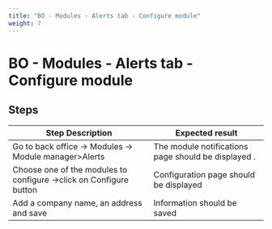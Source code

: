```yaml
---
title: "BO - Modules - Alerts tab - Configure module"
weight: 7
---
```


# BO - Modules - Alerts tab - Configure module
## Steps
| Step Description | Expected result |
| ----- | ----- |
| Go to back office -> Modules -> Module manager>Alerts | The module notifications  page should be displayed . |
| Choose one of the modules to configure ->click on Configure button | Configuration page should be displayed |
| Add a company name, an address and save | Information should be saved |
